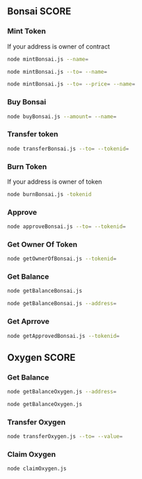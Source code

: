 ## Bonsai SCORE

### Mint Token

If your address is owner of contract

```bash
node mintBonsai.js --name=
```

```bash
node mintBonsai.js --to= --name=
```

```bash
node mintBonsai.js --to= --price= --name=
```

### Buy Bonsai

```bash
node buyBonsai.js --amount= --name=
```

### Transfer token

```bash
node transferBonsai.js --to= --tokenid=
```

### Burn Token

If your address is owner of token

```bash
node burnBonsai.js -tokenid
```

### Approve

```bash
node approveBonsai.js --to= --tokenid=
```

### Get Owner Of Token

```bash
node getOwnerOfBonsai.js --tokenid=
```

### Get Balance

```bash
node getBalanceBonsai.js
```

```bash
node getBalanceBonsai.js --address=
```

### Get Aprrove

```bash
node getApprovedBonsai.js --tokenid=
```

## Oxygen SCORE

### Get Balance

```bash
node getBalanceOxygen.js --address=
```

```bash
node getBalanceOxygen.js
```

### Transfer Oxygen

```bash
node transferOxygen.js --to= --value=
```

### Claim Oxygen

```bash
node claimOxygen.js
```
